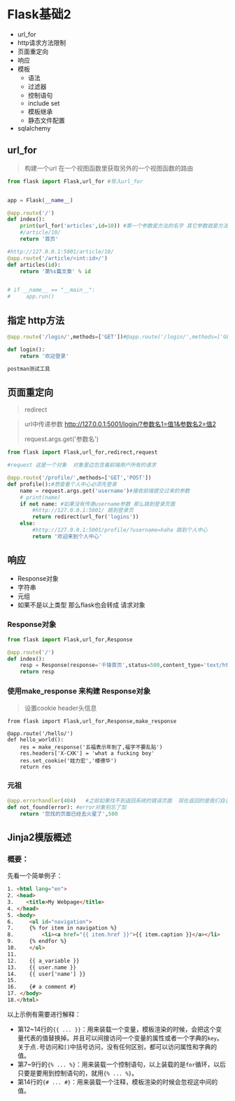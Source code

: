 # Flask基础2    

* url_for  
* http请求方法限制    
* 页面重定向    
* 响应  
* 模板   
  * 语法 
  * 过滤器  
  * 控制语句
  * include set  
  * 模板继承 
  * 静态文件配置   
* sqlalchemy  



## url_for  

> 构建一个url  在一个视图函数里获取另外的一个视图函数的路由  

```python
from flask import Flask,url_for #导入url_for 


app = Flask(__name__)

@app.route('/')
def index():
    print(url_for('articles',id=10)) #第一个参数是方法的名字 其它参数就是方法的参数 
    #/article/10/
    return '首页'

#http://127.0.0.1:5001/article/10/
@app.route('/article/<int:id>/')
def articles(id):
    return '第%s篇文章' % id


# if __name__ == "__main__":
#     app.run()
```



## 指定 http方法  

```python
@app.route('/login/',methods=['GET'])#@app.route('/login/',methods=['GET','POST','PUT'])

def login():
    return '欢迎登录'

postman测试工具
```



## 页面重定向  

> redirect   

> url中传递参数 http://127.0.0.1:5001/login/?参数名1=值1&参数名2=值2
>
> request.args.get('参数名')

```python
from flask import Flask,url_for,redirect,request

#request 这是一个对象  对象里边包含着前端用户所有的请求   

@app.route('/profile/',methods=['GET','POST'])
def profile():#想查看个人中心必须先登录
    name = request.args.get('username')#接收前端提交过来的参数
    # print(name)
    if not name: #如果没有传递username参数 那么跳到登录页面
        #http://127.0.0.1:5001/ 跳到登录页
        return redirect(url_for('logins'))
    else:
        #http://127.0.0.1:5001/profile/?username=haha 跳到个人中心
        return '欢迎来到个人中心'

```



## 响应   

* Response对象   
* 字符串  
* 元组 
* 如果不是以上类型 那么flask也会转成  请求对象  

### Response对象

```python
from flask import Flask,url_for,Response

@app.route('/')
def index():
    resp = Response(response='千锋首页',status=500,content_type='text/html;charset=utf-8')
    return resp
```



### 使用make_response 来构建 Response对象   

> 设置cookie header头信息  

```
from flask import Flask,url_for,Response,make_response

@app.route('/hello/')
def hello_world():
    res = make_response('五福表示年到了,福字不要乱贴')
    res.headers['X-CXK'] = 'what a fucking boy'
    res.set_cookie('娃力宏','楼德华')
    return res
```

### 元祖  

```python
@app.errorhandler(404)   #之前如果找不到返回系统的错误页面  现在返回的是我们自己指定的错误页面
def not_found(error): #error对象别忘了加  
    return '您找的页面已经去火星了',500
```

## Jinja2模版概述

### 概要：

先看一个简单例子：

```html
1. <html lang="en">
2. <head>
3.    <title>My Webpage</title>
4. </head>
5. <body>
6.     <ul id="navigation">
7.     {% for item in navigation %}
8.         <li><a href="{{ item.href }}">{{ item.caption }}</a></li>
9.     {% endfor %}
10.    </ul>
11.
12.    {{ a_variable }}
13.    {{ user.name }}
14.    {{ user['name'] }}
15.
16.    {# a comment #}
17. </body>
18.</html>
```

以上示例有需要进行解释：

- 第12~14行的`{{ ... }}`：用来装载一个变量，模板渲染的时候，会把这个变量代表的值替换掉。并且可以间接访问一个变量的属性或者一个字典的`key`。关于点`.`号访问和`[]`中括号访问，没有任何区别，都可以访问属性和字典的值。
- 第7~9行的`{% ... %}`：用来装载一个控制语句，以上装载的是`for`循环，以后只要是要用到控制语句的，就用`{% ... %}`。
- 第14行的`{# ... #}`：用来装载一个注释，模板渲染的时候会忽视这中间的值。